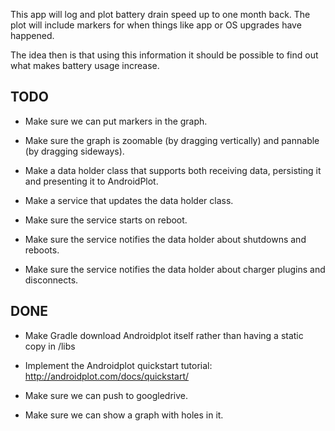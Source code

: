 This app will log and plot battery drain speed up to one month
back. The plot will include markers for when things like app or OS
upgrades have happened.

The idea then is that using this information it should be possible to
find out what makes battery usage increase.

TODO
----
* Make sure we can put markers in the graph.

* Make sure the graph is zoomable (by dragging vertically) and
pannable (by dragging sideways).

* Make a data holder class that supports both receiving data,
persisting it and presenting it to AndroidPlot.

* Make a service that updates the data holder class.

* Make sure the service starts on reboot.

* Make sure the service notifies the data holder about shutdowns and
reboots.

* Make sure the service notifies the data holder about charger plugins
and disconnects.

DONE
----
* Make Gradle download Androidplot itself rather than having a static
copy in /libs

* Implement the Androidplot quickstart tutorial:
http://androidplot.com/docs/quickstart/

* Make sure we can push to googledrive.

* Make sure we can show a graph with holes in it.
